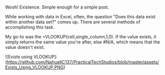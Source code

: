 ---
---

Wooh! Existence. Simple enough for a simple post.

While working with data in Excel, often, the question "Does this data exist within another data set?" comes up. There are several methods of accomplishing this task.

My go-to was the =VLOOKUP(cell,single_column,1,0). If the value exists, it simply returns the same value you're after, else #N/A, which means that the value doesn't exist.

![Exists using VLOOKUP]:
(https://github.com/NahuatlC137/PracticalTechStudios/blob/master/assets/Exists_Using_VLOOKUP.PNG)
